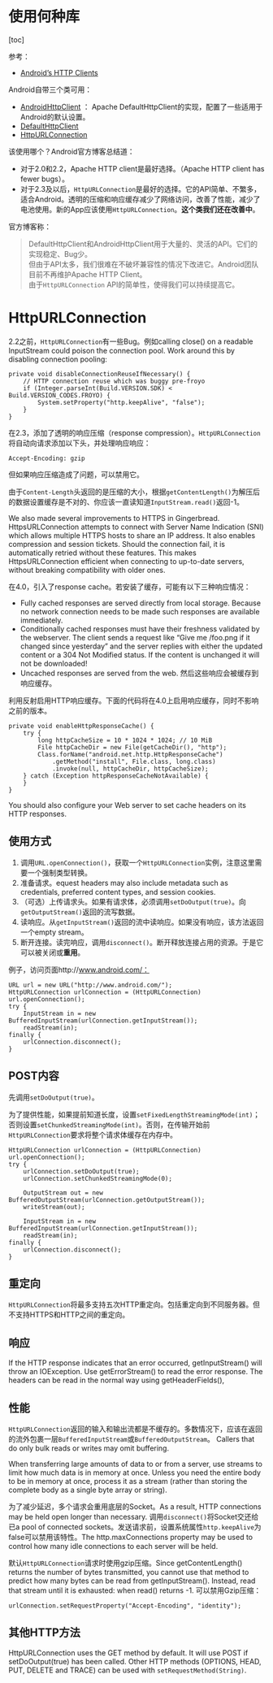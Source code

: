 # 使用何种库

[toc]

参考：

* [Android’s HTTP Clients](http://android-developers.blogspot.com/2011/09/androids-http-clients.html#uds-search-results)

Android自带三个类可用：

* [AndroidHttpClient](http://developer.android.com/reference/android/net/http/AndroidHttpClient.html) ： Apache DefaultHttpClient的实现，配置了一些适用于Android的默认设置。
* [DefaultHttpClient](http://developer.android.com/reference/org/apache/http/impl/client/DefaultHttpClient.html)
* [HttpURLConnection](http://developer.android.com/reference/java/net/HttpURLConnection.html)

该使用哪个？Android官方博客总结道：

* 对于2.0和2.2，Apache HTTP client是最好选择。（Apache HTTP client has fewer bugs）。
* 对于2.3及以后，`HttpURLConnection`是最好的选择。它的API简单、不繁多，适合Android。透明的压缩和响应缓存减少了网络访问，改善了性能，减少了电池使用。新的App应该使用`HttpURLConnection`。**这个类我们还在改善中**。

官方博客称：
> DefaultHttpClient和AndroidHttpClient用于大量的、灵活的API。它们的实现稳定、Bug少。  
> 但由于API太多，我们很难在不破坏兼容性的情况下改进它。Android团队目前不再维护Apache HTTP Client。  
> 由于`HttpURLConnection` API的简单性，使得我们可以持续提高它。

# HttpURLConnection

2.2之前，`HttpURLConnection`有一些Bug。例如calling close() on a readable InputStream could poison the connection pool. Work around this by disabling connection pooling:

	private void disableConnectionReuseIfNecessary() {
	    // HTTP connection reuse which was buggy pre-froyo
	    if (Integer.parseInt(Build.VERSION.SDK) < Build.VERSION_CODES.FROYO) {
	        System.setProperty("http.keepAlive", "false");
	    }
	}

在2.3，添加了透明的响应压缩（response compression）。`HttpURLConnection`将自动向请求添加以下头，并处理响应响应：

	Accept-Encoding: gzip

但如果响应压缩造成了问题，可以禁用它。

由于`Content-Length`头返回的是压缩的大小，根据`getContentLength()`为解压后的数据设置缓存是不对的、你应该一直读知道`InputStream.read()`返回-1。

We also made several improvements to HTTPS in Gingerbread. HttpsURLConnection attempts to connect with Server Name Indication (SNI) which allows multiple HTTPS hosts to share an IP address. It also enables compression and session tickets. Should the connection fail, it is automatically retried without these features. This makes HttpsURLConnection efficient when connecting to up-to-date servers, without breaking compatibility with older ones.

在4.0，引入了response cache。若安装了缓存，可能有以下三种响应情况：

* Fully cached responses are served directly from local storage. Because no network connection needs to be made such responses are available immediately.
* Conditionally cached responses must have their freshness validated by the webserver. The client sends a request like “Give me /foo.png if it changed since yesterday” and the server replies with either the updated content or a 304 Not Modified status. If the content is unchanged it will not be downloaded!
* Uncached responses are served from the web. 然后这些响应会被缓存到响应缓存。

利用反射启用HTTP响应缓存。下面的代码将在4.0上启用响应缓存，同时不影响之前的版本。

	private void enableHttpResponseCache() {
	    try {
	        long httpCacheSize = 10 * 1024 * 1024; // 10 MiB
	        File httpCacheDir = new File(getCacheDir(), "http");
	        Class.forName("android.net.http.HttpResponseCache")
	            .getMethod("install", File.class, long.class)
	            .invoke(null, httpCacheDir, httpCacheSize);
	    } catch (Exception httpResponseCacheNotAvailable) {
	    }
	}

You should also configure your Web server to set cache headers on its HTTP responses.

## 使用方式

1. 调用`URL.openConnection()`，获取一个`HttpURLConnection`实例，注意这里需要一个强制类型转换。
2. 准备请求。equest headers may also include metadata such as credentials, preferred content types, and session cookies.
3. （可选）上传请求头。如果有请求体，必须调用`setDoOutput(true)`。向`getOutputStream()`返回的流写数据。
4. 读响应。从`getInputStream()`返回的流中读响应。如果没有响应，该方法返回一个empty stream。
5. 断开连接。读完响应，调用`disconnect()`。断开释放连接占用的资源。于是它可以被关闭或**重用**。

例子，访问页面http://www.android.com/：

	URL url = new URL("http://www.android.com/");
	HttpURLConnection urlConnection = (HttpURLConnection) url.openConnection();
	try {
		InputStream in = new BufferedInputStream(urlConnection.getInputStream());
		readStream(in);
	finally {
		urlConnection.disconnect();
	}

## POST内容

先调用`setDoOutput(true)`。

为了提供性能，如果提前知道长度，设置`setFixedLengthStreamingMode(int)`；否则设置`setChunkedStreamingMode(int)`。否则，在传输开始前`HttpURLConnection`要求将整个请求体缓存在内存中。

	HttpURLConnection urlConnection = (HttpURLConnection) url.openConnection();
	try {
		urlConnection.setDoOutput(true);
		urlConnection.setChunkedStreamingMode(0);

		OutputStream out = new BufferedOutputStream(urlConnection.getOutputStream());
		writeStream(out);

		InputStream in = new BufferedInputStream(urlConnection.getInputStream());
		readStream(in);
	finally {
		urlConnection.disconnect();
	}


## 重定向

`HttpURLConnection`将最多支持五次HTTP重定向。包括重定向到不同服务器。但不支持HTTPS和HTTP之间的重定向。

## 响应

If the HTTP response indicates that an error occurred, getInputStream() will throw an IOException. Use getErrorStream() to read the error response. The headers can be read in the normal way using getHeaderFields(),

## 性能

`HttpURLConnection`返回的输入和输出流都是不缓存的。多数情况下，应该在返回的流外包裹一层`BufferedInputStream`或`BufferedOutputStream`。 Callers that do only bulk reads or writes may omit buffering.

When transferring large amounts of data to or from a server, use streams to limit how much data is in memory at once. Unless you need the entire body to be in memory at once, process it as a stream (rather than storing the complete body as a single byte array or string).

为了减少延迟，多个请求会重用底层的Socket。As a result, HTTP connections may be held open longer than necessary. 调用`disconnect()`将Socket交还给已a pool of connected sockets。发送请求前，设置系统属性`http.keepAlive`为false可以禁用该特性。The http.maxConnections property may be used to control how many idle connections to each server will be held.

默认`HttpURLConnection`请求时使用gzip压缩。Since getContentLength() returns the number of bytes transmitted, you cannot use that method to predict how many bytes can be read from getInputStream(). Instead, read that stream until it is exhausted: when read() returns -1. 可以禁用Gzip压缩：

	urlConnection.setRequestProperty("Accept-Encoding", "identity");

## 其他HTTP方法

HttpURLConnection uses the GET method by default. It will use POST if setDoOutput(true) has been called. Other HTTP methods (OPTIONS, HEAD, PUT, DELETE and TRACE) can be used with `setRequestMethod(String)`.